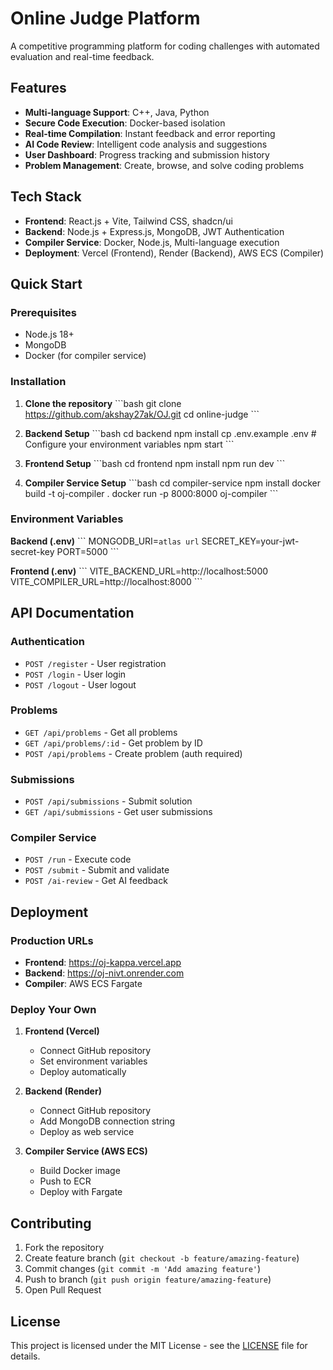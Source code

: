 # Online Judge Platform

A competitive programming platform for coding challenges with automated evaluation and real-time feedback.

## Features

- **Multi-language Support**: C++, Java, Python
- **Secure Code Execution**: Docker-based isolation
- **Real-time Compilation**: Instant feedback and error reporting
- **AI Code Review**: Intelligent code analysis and suggestions
- **User Dashboard**: Progress tracking and submission history
- **Problem Management**: Create, browse, and solve coding problems

## Tech Stack

- **Frontend**: React.js + Vite, Tailwind CSS, shadcn/ui
- **Backend**: Node.js + Express.js, MongoDB, JWT Authentication
- **Compiler Service**: Docker, Node.js, Multi-language execution
- **Deployment**: Vercel (Frontend), Render (Backend), AWS ECS (Compiler)

## Quick Start

### Prerequisites
- Node.js 18+
- MongoDB
- Docker (for compiler service)

### Installation

1. **Clone the repository**
\`\`\`bash
git clone https://github.com/akshay27ak/OJ.git
cd online-judge
\`\`\`

2. **Backend Setup**
\`\`\`bash
cd backend
npm install
cp .env.example .env  # Configure your environment variables
npm start
\`\`\`

3. **Frontend Setup**
\`\`\`bash
cd frontend
npm install
npm run dev
\`\`\`

4. **Compiler Service Setup**
\`\`\`bash
cd compiler-service
npm install
docker build -t oj-compiler .
docker run -p 8000:8000 oj-compiler
\`\`\`

### Environment Variables

**Backend (.env)**
\`\`\`
MONGODB_URI=`atlas url`
SECRET_KEY=your-jwt-secret-key
PORT=5000
\`\`\`

**Frontend (.env)**
\`\`\`
VITE_BACKEND_URL=http://localhost:5000
VITE_COMPILER_URL=http://localhost:8000
\`\`\`

## API Documentation

### Authentication
- `POST /register` - User registration
- `POST /login` - User login
- `POST /logout` - User logout

### Problems
- `GET /api/problems` - Get all problems
- `GET /api/problems/:id` - Get problem by ID
- `POST /api/problems` - Create problem (auth required)

### Submissions
- `POST /api/submissions` - Submit solution
- `GET /api/submissions` - Get user submissions

### Compiler Service
- `POST /run` - Execute code
- `POST /submit` - Submit and validate
- `POST /ai-review` - Get AI feedback

## Deployment

### Production URLs
- **Frontend**: https://oj-kappa.vercel.app
- **Backend**: https://oj-nivt.onrender.com
- **Compiler**: AWS ECS Fargate

### Deploy Your Own

1. **Frontend (Vercel)**
   - Connect GitHub repository
   - Set environment variables
   - Deploy automatically

2. **Backend (Render)**
   - Connect GitHub repository
   - Add MongoDB connection string
   - Deploy as web service

3. **Compiler Service (AWS ECS)**
   - Build Docker image
   - Push to ECR
   - Deploy with Fargate

## Contributing

1. Fork the repository
2. Create feature branch (`git checkout -b feature/amazing-feature`)
3. Commit changes (`git commit -m 'Add amazing feature'`)
4. Push to branch (`git push origin feature/amazing-feature`)
5. Open Pull Request

## License

This project is licensed under the MIT License - see the [LICENSE](LICENSE) file for details.


